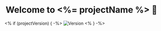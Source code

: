 <h1 align="center">Welcome to <%= projectName %> 👋</h1>

<% if (projectVersion) { -%>
<img alt="Version" src="https://img.shields.io/badge/version-<%= projectVersion %>-blue.svg?cacheSeconds=2592000" />
<% } -%>
